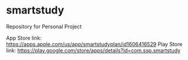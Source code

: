 # smartstudy
Repository for Personal Project 

App Store link: https://apps.apple.com/us/app/smartstudyplan/id1606416529
Play Store link: https://play.google.com/store/apps/details?id=com.ssp.smartstudy
